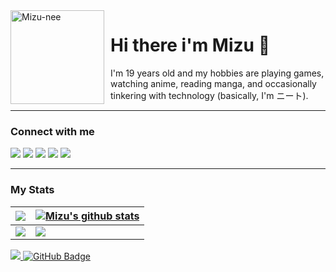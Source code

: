 <img width="150" height="150" align="left" style="float: left; margin: 0 10px 0 0;" alt="Mizu-nee" src="https://avatars.githubusercontent.com/u/71164002?s=400&u=1e6b822e65fcafcd145a505d204fbc86bafccd35&v=4">

# Hi there i'm Mizu 🌸

I'm 19 years old and my hobbies are playing games, watching anime, reading manga, and occasionally tinkering with technology (basically, I'm ニート). 

--- 

### Connect with me
<div>
<a href = "https://discordapp.com/users/738748102311280681"><img src="https://img.shields.io/badge/Discord-%237289DA.svg?style=for-the-badge&logo=discord&logoColor=white"/></a>
<a href = "https://www.facebook.com/MiyagawaMizu"><img src="https://img.shields.io/badge/Facebook-%231877F2.svg?style=for-the-badge&logo=Facebook&logoColor=white"/></a>
<a href = "https://www.youtube.com/channel/UC-48FiZSnbewoYWO1BaYQ0A"><img src="https://img.shields.io/badge/YouTube-%23FF0000.svg?style=for-the-badge&logo=YouTube&logoColor=white"/></a>
<a href = "https://steamcommunity.com/id/MiyagawaMizu/"><img src="https://img.shields.io/badge/steam-%23000000.svg?style=for-the-badge&logo=steam&logoColor=white"/></a>
<a href = "http://live.xbox.com/Profile?Gamertag=MiyagawaMizu"><img src="https://img.shields.io/badge/xbox-%23107C10.svg?style=for-the-badge&logo=xbox&logoColor=white"/></a>
</div>

___
### My Stats

| <a href="https://github.com/anuraghazra/github-readme-stats" target="_blank"><img align="center" src="https://github-readme-stats.vercel.app/api?username=miyagawamizu&show_icons=true&theme=tokyonight" /></a> | <a href="https://github.com/anuraghazra/github-readme-stats" target="_blank"><img align="center" src="https://github-readme-stats.vercel.app/api/top-langs/?username=miyagawamizu&layout=compact&theme=tokyonight" alt="Mizu's github stats" /></a> |
| ---- | --- |
| <a href="https://discord.com/users/738748102311280681" target="_blank"><img align="center" src="https://lanyard.kyrie25.me/api/738748102311280681?imgStyle=square&waveColor=f393a5&gradient=e9d6d5-e9d6d5-f3b1b4-ffffff&bg=0d1117" /></a> | <a href="https://osu.ppy.sh/users/32961288" target="_blank"><img align="center" src="https://osu-sig.vercel.app/card?user=Mizu-nee&mode=std&lang=en&round_avatar=true&animation=true" /></a> |

<a href="https://github.com/Meghna-DAS/github-profile-views-counter">
    <img src="https://komarev.com/ghpvc/?username=MiyagawaMizu">
</a>
<a href="https://github.com/MiyagawaMizu"><img src="https://img.shields.io/github/followers/MiyagawaMizu?label=Followers&style=social" alt="GitHub Badge"></a>
